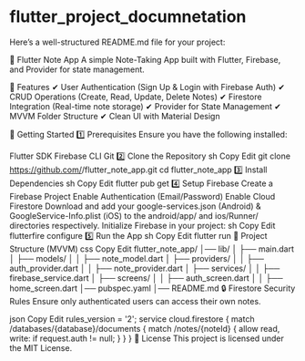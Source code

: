 # flutter_project_documnetation
Here’s a well-structured README.md file for your project:

📝 Flutter Note App
A simple Note-Taking App built with Flutter, Firebase, and Provider for state management.

📌 Features
✔ User Authentication (Sign Up & Login with Firebase Auth)
✔ CRUD Operations (Create, Read, Update, Delete Notes)
✔ Firestore Integration (Real-time note storage)
✔ Provider for State Management
✔ MVVM Folder Structure
✔ Clean UI with Material Design

🚀 Getting Started
1️⃣ Prerequisites
Ensure you have the following installed:

Flutter SDK
Firebase CLI
Git
2️⃣ Clone the Repository
sh
Copy
Edit
git clone https://github.com/<your-github-username>/flutter_note_app.git
cd flutter_note_app
3️⃣ Install Dependencies
sh
Copy
Edit
flutter pub get
4️⃣ Setup Firebase
Create a Firebase Project
Enable Authentication (Email/Password)
Enable Cloud Firestore
Download and add your google-services.json (Android) & GoogleService-Info.plist (iOS) to the android/app/ and ios/Runner/ directories respectively.
Initialize Firebase in your project:
sh
Copy
Edit
flutterfire configure
5️⃣ Run the App
sh
Copy
Edit
flutter run
📁 Project Structure (MVVM)
css
Copy
Edit
flutter_note_app/
│── lib/
│   ├── main.dart
│   ├── models/
│   │   ├── note_model.dart
│   ├── providers/
│   │   ├── auth_provider.dart
│   │   ├── note_provider.dart
│   ├── services/
│   │   ├── firebase_service.dart
│   ├── screens/
│   │   ├── auth_screen.dart
│   │   ├── home_screen.dart
│── pubspec.yaml
│── README.md
🔒 Firestore Security Rules
Ensure only authenticated users can access their own notes.

json
Copy
Edit
rules_version = '2';
service cloud.firestore {
  match /databases/{database}/documents {
    match /notes/{noteId} {
      allow read, write: if request.auth != null;
    }
  }
}
📜 License
This project is licensed under the MIT License.
